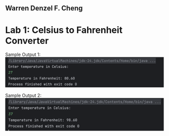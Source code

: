 ## Warren Denzel F. Cheng

# Lab 1: Celsius to Fahrenheit Converter

Sample Output 1:
![img.png](img.png)

Sample Output 2:
![img_1.png](img_1.png)